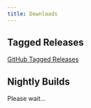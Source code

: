 ```yaml
---
title: Downloads
---
```



## Tagged Releases

[GitHub Tagged Releases](https://github.com/odin-lang/Odin/releases)


## Nightly Builds

<div id="nightly-build-list">
	Please wait...
</div>


<script type="text/javascript">
	const json_url = 'https://f001.backblazeb2.com/file/odin-binaries/nightly.json';
	const res = fetch(json_url).then((res) => {
		return res.json()
	}).then((json) => {
		const keys = Object.keys(json.files).sort().reverse();

		var d = document.getElementById("nightly-build-list");
		d.innerHTML = "";

		for (const key of keys) {
			const file_data = json.files[key];

			var title = document.createElement('h4');
			title.appendChild(document.createTextNode(key));
			d.appendChild(title);

			var t = document.createElement('table');
			t.classList.add('nightly-table');
			d.appendChild(t);
			t.innerHTML = '<thead><tr><th>Filename</th><th>SHA1</th></tr></thead>';
			var body = document.createElement('tbody');
			t.appendChild(body);

			for (const build of file_data) {
				var row = document.createElement('tr');
				body.appendChild(row);

				var filename = document.createElement('td');
				filename.innerHTML = '<a href="'+build.url+'">' + build.name + '</a>';
				row.appendChild(filename);

				var hash = document.createElement('td');
				hash.innerHTML = build.sha1;
				row.appendChild(hash);
			}
		}
	});
</script>
